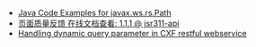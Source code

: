  - [Java Code Examples for javax.ws.rs.Path](http://www.javased.com/index.php?api=javax.ws.rs.Path)
 - [页面质量反馈 在线文档查看:   1.1.1 @ jsr311-api](http://www.boyunjian.com/javadoc/javax.ws.rs/jsr311-api/1.1.1/_/javax/ws/rs/Path.html)
 - [Handling dynamic query parameter in CXF restful webservice](http://stackoverflow.com/questions/35846163/handling-dynamic-query-parameter-in-cxf-restful-webservice)